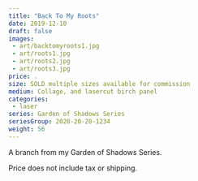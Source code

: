 ```yaml
---
title: "Back To My Roots"
date: 2019-12-10
draft: false
images:
 - art/backtomyroots1.jpg
 - art/roots1.jpg
 - art/roots2.jpg
 - art/roots3.jpg
price: .
size: SOLD multiple sizes available for commission
medium: Collage, and lasercut birch panel
categories:
 - laser
series: Garden of Shadows Series
seriesGroup: 2020-20-20-1234
weight: 56
---
```


A branch from my Garden of Shadows Series. 

Price does not include tax or shipping.